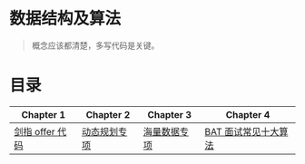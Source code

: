 # 数据结构及算法
>概念应该都清楚，多写代码是关键。


# 目录

| Chapter 1                                                    | Chapter 2        | Chapter 3        | Chapter 4                |
| ------------------------------------------------------------ | ---------------- | ---------------- | ------------------------ |
| [剑指 offer 代码](https://github.com/rongweihe/CS_Offer/blob/master/Paper-Code.md ) | [动态规划专项]() | [海量数据专项]() | [BAT 面试常见十大算法](https://github.com/rongweihe/ACM-ICPC/blob/master/Classic-Problem/BAT%20%E5%B8%B8%E8%A7%81%E5%8D%81%E5%A4%A7%E9%9D%A2%E8%AF%95%E7%AE%97%E6%B3%95%E6%95%B4%E7%90%86%E5%88%9D%E7%A8%BF.md) |

